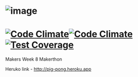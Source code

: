 ![image](https://github.com/ciawalsh/Pig-Pong/blob/master/public/image/logo.png?raw=true)
=============================================================
[![Code Climate](https://codeclimate.com/github/ciawalsh/Pig-Pong/badges/gpa.svg)](https://codeclimate.com/github/ciawalsh/Pig-Pong)[![Code Climate](https://codeclimate.com/github/ciawalsh/Pig-Pong/badges/gpa.svg)](https://codeclimate.com/github/ciawalsh/Pig-Pong) [![Test Coverage](https://codeclimate.com/github/ciawalsh/Pig-Pong/badges/coverage.svg)](https://codeclimate.com/github/ciawalsh/Pig-Pong)
=============================================================
Makers Week 8 Makerthon

Heruko link - http://pig-pong.heroku.app

